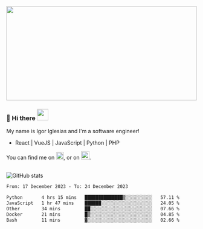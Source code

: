 <img src="https://c.tenor.com/KjVxfRrrncUAAAAd/matrix.gif" width="100%" height="250px">

### 🔭 Hi there <img src="https://raw.githubusercontent.com/MartinHeinz/MartinHeinz/master/wave.gif" width="30px">


My name is Igor Iglesias and I'm a software engineer!
<br>

<ul>
  <li> React | VueJS | JavaScript | Python | PHP </li>
</ul>
You can find me on <a href="https://twitter.com/IgorIglesias5"><img src="https://i.imgur.com/JLLlB5S.png" width="20px"></a>, or on <a href="https://www.linkedin.com/in/igor-iglesias-62478428/"><img src="https://i.imgur.com/PXyIkWx.png" width="22px"></a>.

<br>
<br>

![GitHub stats](https://github-readme-stats.vercel.app/api?username=igoiglesias&show_icons=true&count_private=true&theme=chartreuse-dark&hide_title=true)

<!--START_SECTION:waka-->

```txt
From: 17 December 2023 - To: 24 December 2023

Python       4 hrs 15 mins   ██████████████▒░░░░░░░░░░   57.11 %
JavaScript   1 hr 47 mins    ██████░░░░░░░░░░░░░░░░░░░   24.05 %
Other        34 mins         ██░░░░░░░░░░░░░░░░░░░░░░░   07.66 %
Docker       21 mins         █▒░░░░░░░░░░░░░░░░░░░░░░░   04.85 %
Bash         11 mins         ▓░░░░░░░░░░░░░░░░░░░░░░░░   02.66 %
```

<!--END_SECTION:waka-->
